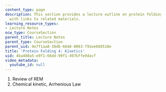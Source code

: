 ```yaml
---
content_type: page
description: This section provides a lecture outline on protein folding and kinetics
  with links to related materials.
learning_resource_types:
- Lecture Notes
ocw_type: CourseSection
parent_title: Lecture Notes
parent_type: CourseSection
parent_uid: 9e7f1aa8-38db-6648-8063-791ee60d518e
title: 'Protein Folding 4: Kinetics'
uid: 4ba480a5-e0f1-66dd-99f1-497bffe9dacf
video_metadata:
  youtube_id: null
---
```


1.  Review of REM
2.  Chemical kinetic, Arrhenious Law
